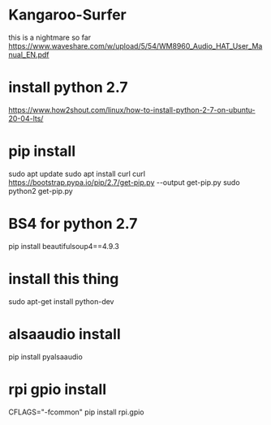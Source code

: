 # Kangaroo-Surfer
this is a nightmare so far
https://www.waveshare.com/w/upload/5/54/WM8960_Audio_HAT_User_Manual_EN.pdf

# install python 2.7
https://www.how2shout.com/linux/how-to-install-python-2-7-on-ubuntu-20-04-lts/

# pip install
sudo apt update 
sudo apt install curl 
curl https://bootstrap.pypa.io/pip/2.7/get-pip.py --output get-pip.py
sudo python2 get-pip.py

# BS4 for python 2.7
pip install beautifulsoup4==4.9.3

# install this thing
sudo apt-get install python-dev

# alsaaudio install
pip install pyalsaaudio

# rpi gpio install
CFLAGS="-fcommon" pip install rpi.gpio
